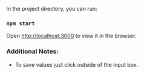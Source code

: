
In the project directory, you can run:

### `npm start`

Open [http://localhost:3000](http://localhost:3000) to view it in the browser.

### Additional Notes:
* To save values just click outside of the input box.